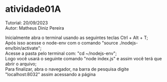 # atividade01A
Tutorial: 20/09/2023  
Autor: Matheus Diniz Pereira  

Inicialmente abra o terminal usando as seguintes teclas Ctrl + Alt + T;  
Após isso acesse o node-env com o comando "source ./nodejs-env/bin/activate";  
Acesse a pasta pelo terminal com: "cd ~/nodejs-env";  
Logo você usará o seguinte comando "node index.js" e assim você terá que abrir o arquivo;  
Para finalizar, abra o navegador, na barra de pesquisa digite "localhost:8032" assim acessando a página  
